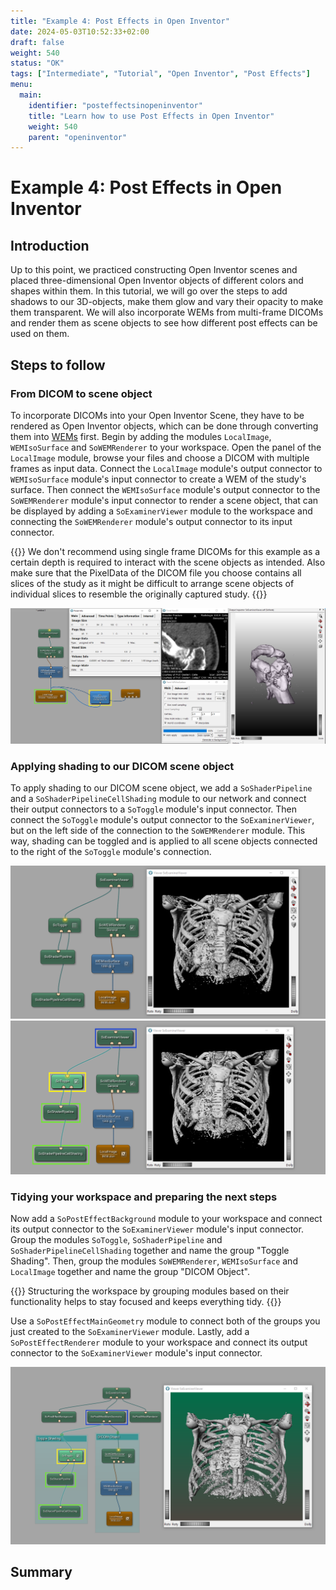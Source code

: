 ```yaml
---
title: "Example 4: Post Effects in Open Inventor"
date: 2024-05-03T10:52:33+02:00
draft: false
weight: 540
status: "OK"
tags: ["Intermediate", "Tutorial", "Open Inventor", "Post Effects"]
menu: 
  main:
    identifier: "posteffectsinopeninventor"
    title: "Learn how to use Post Effects in Open Inventor"
    weight: 540
    parent: "openinventor"
---
```

# Example 4: Post Effects in Open Inventor
## Introduction

Up to this point, we practiced constructing Open Inventor scenes and placed three-dimensional Open Inventor objects of different colors and shapes within them.
In this tutorial, we will go over the steps to add shadows to our 3D-objects, make them glow and vary their opacity to make them transparent. We will also incorporate WEMs from multi-frame DICOMs and render them as scene objects to see how different post effects can be used on them.

## Steps to follow

### From DICOM to scene object

To incorporate DICOMs into your Open Inventor Scene, they have to be rendered as Open Inventor objects, which can be done through converting them into [WEMs](/glossary/#winged-edge-meshes) first. Begin by adding the modules `LocalImage`, `WEMIsoSurface` and `SoWEMRenderer` to your workspace. Open the panel of the `LocalImage` module, browse your files and choose a DICOM with multiple frames as input data. Connect the `LocalImage` module's output connector to `WEMIsoSurface` module's input connector to create a WEM of the study's surface. Then connect the `WEMIsoSurface` module's output connector to the `SoWEMRenderer` module's input connector to render a scene object, that can be displayed by adding a `SoExaminerViewer` module to the workspace and connecting the `SoWEMRenderer` module's output connector to its input connector. 

{{<alert class="check" caption="Check">}}
We don't recommend using single frame DICOMs for this example as a certain depth is required to interact with the scene objects as intended. Also make sure that the PixelData of the DICOM file you choose contains all slices of the study as it might be difficult to arrange scene objects of individual slices to resemble the originally captured study. 
{{</alert>}}

![From DICOM to SO](/images/tutorials/openinventor/multiframetoso.PNG "How to create a scene object out of a multiframe DICOM")

### Applying shading to our DICOM scene object

To apply shading to our DICOM scene object, we add a `SoShaderPipeline` and a `SoShaderPipelineCellShading` module to our network and connect their output connectors to a `SoToggle` module's input connector. Then connect the `SoToggle` module's output connector to the `SoExaminerViewer`, but on the left side of the connection to the `SoWEMRenderer` module. This way, shading can be toggled and is applied to all scene objects connected to the right of the `SoToggle` module's connection. 

![Shading toggled off](/images/tutorials/openinventor/shadingtoggledoff.PNG "Shading toggled off")
![Shading toggled on](/images/tutorials/openinventor/shadingtoggledon.PNG "Shading toggled on")

### Tidying your workspace and preparing the next steps

Now add a `SoPostEffectBackground` module to your workspace and connect its output connector to the `SoExaminerViewer` module's input connector. Group the modules `SoToggle`, `SoShaderPipeline` and `SoShaderPipelineCellShading` together and name the group "Toggle Shading". Then, group the modules `SoWEMRenderer`, `WEMIsoSurface` and `LocalImage` together and name the group "DICOM Object". 

{{<alert class="info" caption="Info">}}
Structuring the workspace by grouping modules based on their functionality helps to stay focused and keeps everything tidy. 
{{</alert>}}

Use a `SoPostEffectMainGeometry` module to connect both of the groups you just created to the `SoExaminerViewer` module. Lastly, add a `SoPostEffectRenderer` module to your workspace and connect its output connector to the `SoExaminerViewer` module's input connector. 

![Grouped](/images/tutorials/openinventor/WithGrouping.PNG "Grouped modules")

###




## Summary